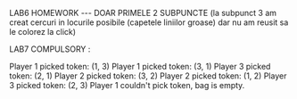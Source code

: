 LAB6 HOMEWORK --- DOAR PRIMELE 2 SUBPUNCTE (la subpunct 3 am creat cercuri in locurile posibile (capetele liniilor groase) dar nu am reusit sa le colorez la click)

LAB7 COMPULSORY :

Player 1 picked token: (1, 3)
Player 1 picked token: (3, 1)
Player 3 picked token: (2, 1)
Player 2 picked token: (3, 2)
Player 2 picked token: (1, 2)
Player 3 picked token: (2, 3)
Player 1 couldn't pick token, bag is empty.


